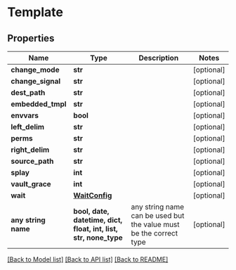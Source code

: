 # Template


## Properties
Name | Type | Description | Notes
------------ | ------------- | ------------- | -------------
**change_mode** | **str** |  | [optional] 
**change_signal** | **str** |  | [optional] 
**dest_path** | **str** |  | [optional] 
**embedded_tmpl** | **str** |  | [optional] 
**envvars** | **bool** |  | [optional] 
**left_delim** | **str** |  | [optional] 
**perms** | **str** |  | [optional] 
**right_delim** | **str** |  | [optional] 
**source_path** | **str** |  | [optional] 
**splay** | **int** |  | [optional] 
**vault_grace** | **int** |  | [optional] 
**wait** | [**WaitConfig**](WaitConfig.md) |  | [optional] 
**any string name** | **bool, date, datetime, dict, float, int, list, str, none_type** | any string name can be used but the value must be the correct type | [optional]

[[Back to Model list]](../README.md#documentation-for-models) [[Back to API list]](../README.md#documentation-for-api-endpoints) [[Back to README]](../README.md)


